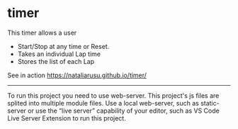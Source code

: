 # timer

This timer allows a user
- Start/Stop at any time or Reset.
- Takes an individual Lap time
- Stores the list of each Lap

See in action https://nataliarusu.github.io/timer/

---

To run this project you need to use web-server. This project's js files are splited into multiple module files. Use a local web-server, such as static-server or use the “live server” capability of your editor, such as VS Code Live Server Extension to run this project.
